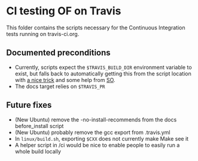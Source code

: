 # CI testing OF on Travis

This folder contains the scripts necessary for the Continuous Integration tests running on travis-ci.org.

## Documented preconditions
* Currently, scripts expect the `$TRAVIS_BUILD_DIR` environment variable to exist, but falls back to automatically getting this from the script location with [a nice trick](http://stackoverflow.com/a/16879155/599884) and some help from [SO](http://stackoverflow.com/a/4774063/599884).
* The docs target relies on `$TRAVIS_PR`

## Future fixes
* (New Ubuntu) remove the -no-install-recommends from the docs before_install script
* (New Ubuntu) probably remove the gcc export from .travis.yml
* In `linux/build.sh`, exporting `$CXX` does not currently make Make see it
* A helper script in /ci would be nice to enable people to easily run a whole build locally
